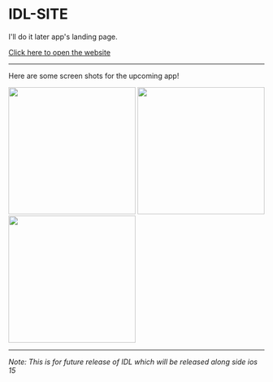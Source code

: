 # IDL-SITE
I'll do it later app's landing page.

[Click here to open the website](https://aayush9029.github.io/IDL-SITE/)


---
Here are some screen shots for the upcoming app!

<img src="https://aayush9029.github.io/IDL-SITE/img/Frame%201.jpg" width=250> <img src="https://aayush9029.github.io/IDL-SITE/img/Frame%202.jpg" width=250> <img src="https://aayush9029.github.io/IDL-SITE/img/Frame%205.jpg" width=250>

----

*Note: This is for future release of IDL which will be released along side ios 15*
